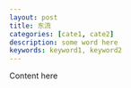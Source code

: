 ```yaml
---
layout: post
title: 东流
categories: [cate1, cate2]
description: some word here
keywords: keyword1, keyword2
---
```


Content here

